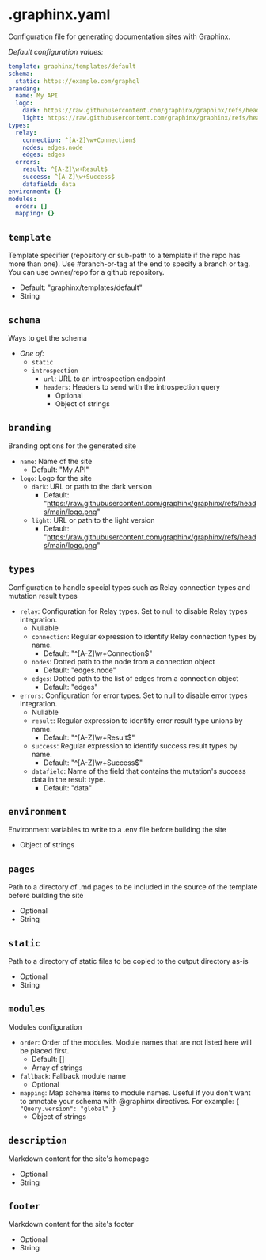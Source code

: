 # .graphinx.yaml

Configuration file for generating documentation sites with Graphinx.

_Default configuration values:_
```yaml
template: graphinx/templates/default
schema:
  static: https://example.com/graphql
branding:
  name: My API
  logo:
    dark: https://raw.githubusercontent.com/graphinx/graphinx/refs/heads/main/logo.png
    light: https://raw.githubusercontent.com/graphinx/graphinx/refs/heads/main/logo.png
types:
  relay:
    connection: ^[A-Z]\w+Connection$
    nodes: edges.node
    edges: edges
  errors:
    result: ^[A-Z]\w+Result$
    success: ^[A-Z]\w+Success$
    datafield: data
environment: {}
modules:
  order: []
  mapping: {}

```


## `template`

Template specifier (repository or sub-path to a template if the repo has more than one). Use #branch-or-tag at the end to specify a branch or tag. You can use owner/repo for a github repository.
  - Default: "graphinx/templates/default"
  - String

## `schema`

Ways to get the schema
  - _One of:_
    - `static`
    - `introspection`
      - `url`: URL to an introspection endpoint
      - `headers`: Headers to send with the introspection query
        - Optional
        - Object of strings

## `branding`

Branding options for the generated site
  - `name`: Name of the site
    - Default: "My API"
  - `logo`: Logo for the site
    - `dark`: URL or path to the dark version
      - Default: "https://raw.githubusercontent.com/graphinx/graphinx/refs/heads/main/logo.png"
    - `light`: URL or path to the light version
      - Default: "https://raw.githubusercontent.com/graphinx/graphinx/refs/heads/main/logo.png"

## `types`

Configuration to handle special types such as Relay connection types and mutation result types
  - `relay`: Configuration for Relay types. Set to null to disable Relay types integration.
    - Nullable
    - `connection`: Regular expression to identify Relay connection types by name.
      - Default: "^[A-Z]\\w+Connection$"
    - `nodes`: Dotted path to the node from a connection object
      - Default: "edges.node"
    - `edges`: Dotted path to the list of edges from a connection object
      - Default: "edges"
  - `errors`: Configuration for error types. Set to null to disable error types integration.
    - Nullable
    - `result`: Regular expression to identify error result type unions by name.
      - Default: "^[A-Z]\\w+Result$"
    - `success`: Regular expression to identify success result types by name.
      - Default: "^[A-Z]\\w+Success$"
    - `datafield`: Name of the field that contains the mutation's success data in the result type.
      - Default: "data"

## `environment`

Environment variables to write to a .env file before building the site
  - Object of strings

## `pages`

Path to a directory of .md pages to be included in the source of the template before building the site
  - Optional
  - String

## `static`

Path to a directory of static files to be copied to the output directory as-is
  - Optional
  - String

## `modules`

Modules configuration
  - `order`: Order of the modules. Module names that are not listed here will be placed first.
    - Default: []
    - Array of strings
  - `fallback`: Fallback module name
    - Optional
  - `mapping`: Map schema items to module names. Useful if you don't want to annotate your schema with @graphinx directives. For example: `{ "Query.version": "global" }`
    - Object of strings

## `description`

Markdown content for the site's homepage
  - Optional
  - String

## `footer`

Markdown content for the site's footer
  - Optional
  - String
